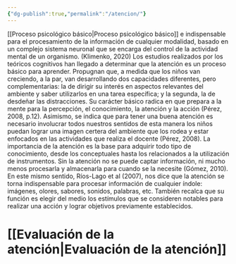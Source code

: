 ```yaml
---
{"dg-publish":true,"permalink":"/atencion/"}
---
```


[[Proceso psicológico básico\|Proceso psicológico básico]] e indispensable para el procesamiento de la información de cualquier modalidad, basado en un complejo sistema neuronal que se encarga del control de la actividad mental de un organismo. (Klimenko, 2020)
Los estudios realizados por los teóricos cognitivos han llegado a determinar que la atención es un proceso básico para aprender. Propugnan que, a medida que los niños van creciendo, a la par, van desarrollando dos capacidades diferentes, pero complementarias: la de dirigir su interés en aspectos relevantes del ambiente y saber utilizarlos en una tarea específica; y la segunda, la de desdeñar las distracciones. Su carácter básico radica en que prepara a la mente para la percepción, el conocimiento, la atención y la acción (Pérez, 2008, p.12). Asimismo, se indica que para tener una buena atención es necesario involucrar todos nuestros sentidos de esta manera los niños puedan lograr una imagen certera del ambiente que los rodea y estar enfocados en las actividades que realiza el docente (Pérez, 2008).
   La importancia de la atención es la base para adquirir todo tipo de conocimiento, desde los conceptuales hasta los relacionados a la utilización de instrumentos. Sin la atención no se puede captar información, ni mucho menos procesarla y almacenarla para cuando se la necesite (Gómez, 2010). En este mismo sentido, Ríos-Lago et al (2007), nos dice que la atención se torna indispensable para procesar información de cualquier índole: imágenes, olores, sabores, sonidos, palabras, etc. También recalca que su función es elegir del medio los estímulos que se consideren notables para realizar una acción y lograr objetivos previamente establecidos.
# [[Evaluación de la atención\|Evaluación de la atención]]